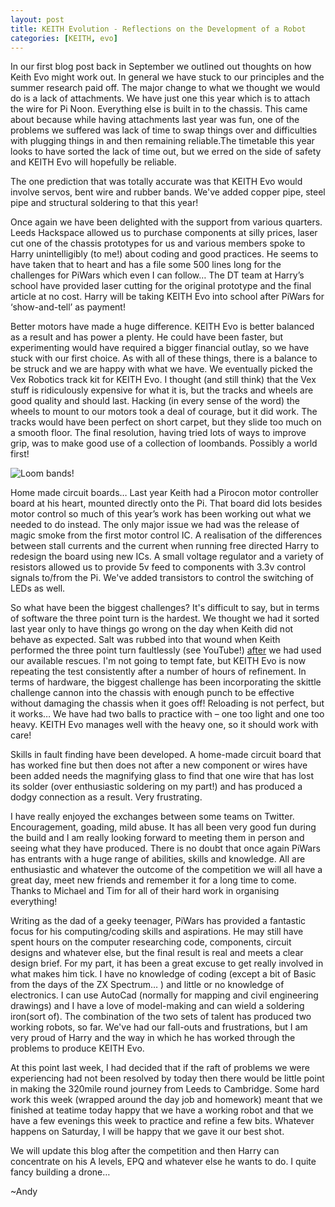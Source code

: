 ```yaml
---
layout: post
title: KEITH Evolution - Reflections on the Development of a Robot
categories: [KEITH, evo]
---
```


In our first blog post back in September we outlined out thoughts on how Keith Evo might work out. In general we have stuck to our principles and the summer research paid off. The major change to what we thought we would do is a lack of attachments. We have just one this year which is to attach the wire for Pi Noon. Everything else is built in to the chassis. This came about because while having attachments last year was fun, one of the problems we suffered was lack of time to swap things over and difficulties with plugging things in and then remaining reliable.The timetable this year looks to have sorted the lack of time out, but we erred on the side of safety and KEITH Evo will hopefully be reliable.

The one prediction that was totally accurate was that KEITH Evo would involve servos, bent wire and rubber bands. We've added copper pipe, steel pipe and structural soldering to that this year!

Once again we have been delighted with the support from various quarters. Leeds Hackspace allowed us to purchase components at silly prices, laser cut one of the chassis prototypes for us and various members spoke to Harry unintelligibly (to me!) about coding and good practices. He seems to have taken that to heart and has a file some 500 lines long for the challenges for PiWars which even I can follow…  The DT team at Harry’s school have provided laser cutting for the original prototype and the final article at no cost. Harry will be taking KEITH Evo into school after PiWars for ‘show-and-tell’ as payment! 

Better motors have made a huge difference. KEITH Evo is better balanced as a result and has power a plenty. He could have been faster, but experimenting would have required a bigger financial outlay, so we have stuck with our first choice. As with all of these things, there is a balance to be struck and we are happy with what we have. We eventually picked the Vex Robotics track kit for KEITH Evo. I thought (and still think) that the Vex stuff is ridiculously expensive for what it is, but the tracks and wheels are good quality and should last. Hacking (in every sense of the word) the wheels to mount to our motors took a deal of courage, but it did work. The tracks would have been perfect on short carpet, but they slide too much on a smooth floor. The final resolution, having tried lots of ways to improve grip, was to make good use of a collection of loombands. Possibly a world first!

![Loom bands!](http://keiththerobot.uk/images/Evo-loombands.jpg "Loom bands!")


Home made circuit boards… Last year Keith had a Pirocon motor controller board at his heart, mounted directly onto the Pi. That board did lots besides motor control so much of this year’s work has been working out what we needed to do instead. The only major issue we had was the release of magic smoke from the first motor control IC. A realisation of the differences between stall currents and the current when running free directed Harry to redesign the board using new ICs. A small voltage regulator and a variety of resistors allowed us to provide 5v feed to components with 3.3v control signals to/from the Pi. We've added transistors to control the switching of LEDs as well.

So what have been the biggest challenges? It's difficult to say, but in terms of software the three point turn is the hardest. We thought we had it sorted last year only to have things go wrong on the day when Keith did not behave as expected. Salt was rubbed into that wound when Keith performed the three point turn faultlessly (see YouTube!) <u>after</u> we had used our available rescues. I'm not going to tempt fate, but KEITH Evo is now repeating the test consistently after a number of hours of refinement. In terms of hardware, the biggest challenge has been incorporating the skittle challenge cannon into the chassis with enough punch to be effective without damaging the chassis when it goes off! Reloading is not perfect, but it works… We have had two balls to practice with – one too light and one too heavy. KEITH Evo manages well with the heavy one, so it should work with care! 

Skills in fault finding have been developed. A home-made circuit board that has worked fine but then does not after a new component or wires have been added needs the magnifying glass to find that one wire that has lost its solder (over enthusiastic soldering on my part!) and has produced a dodgy connection as a result. Very frustrating.

I have really enjoyed the exchanges between some teams on Twitter. Encouragement, goading, mild abuse. It has all been very good fun during the build and I am really looking forward to meeting them in person and seeing what they have produced. There is no doubt that once again PiWars has entrants with a huge range of abilities, skills and knowledge. All are enthusiastic and whatever the outcome of the competition we will all have a great day, meet new friends and remember it for a long time to come. Thanks to Michael and Tim for all of their hard work in organising everything!

Writing as the dad of a geeky teenager, PiWars has provided a fantastic focus for his computing/coding skills and aspirations. He may still have spent hours on the computer researching code, components, circuit designs and whatever else, but the final result is real and meets a clear design brief. For my part, it has been a great excuse to get really involved in what makes him tick. I have no knowledge of coding (except a bit of Basic from the days of the ZX Spectrum… ) and little or no knowledge of electronics. I can use AutoCad (normally for mapping and civil engineering drawings) and I have a love of model-making and can wield a soldering iron(sort of). The combination of the two sets of talent has produced two working robots, so far. We've had our fall-outs and frustrations, but I am very proud of Harry and the way in which he has worked through the problems to produce KEITH Evo.

At this point last week, I had decided that if the raft of problems we were experiencing had not been resolved by today then there would be little point in making the 320mile round journey from Leeds to Cambridge. Some hard work this week (wrapped around the day job and homework) meant that we finished at teatime today happy that we have a working robot and that we have a few evenings this week to practice and refine a few bits. Whatever happens on Saturday, I will be happy that we gave it our best shot.

We will update this blog after the competition and then Harry can concentrate on his A levels, EPQ and whatever else he wants to do. I quite fancy building a drone…

~Andy